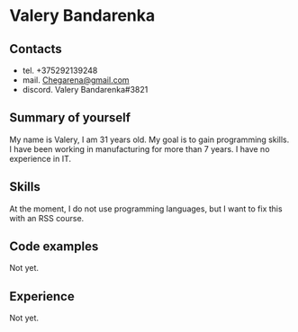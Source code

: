# Valery Bandarenka


## Contacts 
+ tel. +375292139248 
+ mail. Chegarena@gmail.com 
+ discord. Valery Bandarenka#3821 

## Summary of yourself 
My name is Valery, I am 31 years old. My goal is to gain programming skills. I have been working in manufacturing for more than 7 years. I have no experience in IT.

## Skills
At the moment, I do not use programming languages, but I want to fix this with an RSS course.

## Code examples
Not yet.

## Experience 
Not yet.
